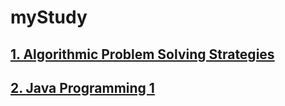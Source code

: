 # myStudy
## [1. Algorithmic Problem Solving Strategies](https://github.com/SeungWonU/myStudy/tree/master/Algorithmic%20Problem%20Solving%20Strategies)
## [2. Java Programming 1](https://github.com/SeungWonU/myStudy/tree/master/Java%20Programming%201)
